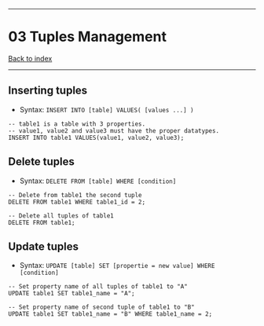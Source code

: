 
---
# 03 Tuples Management

[Back to index](../../README.md)

---
## Inserting tuples

- Syntax: `INSERT INTO [table] VALUES( [values ...] )`
```postgresql
-- table1 is a table with 3 properties.
-- value1, value2 and value3 must have the proper datatypes.
INSERT INTO table1 VALUES(value1, value2, value3);
```

## Delete tuples
- Syntax: `DELETE FROM [table] WHERE [condition]`
```postgresql
-- Delete from table1 the second tuple
DELETE FROM table1 WHERE table1_id = 2;

-- Delete all tuples of table1 
DELETE FROM table1;
```

## Update tuples

- Syntax: `UPDATE [table] SET [propertie = new value] WHERE [condition]`
```postgresql
-- Set property name of all tuples of table1 to "A"
UPDATE table1 SET table1_name = "A";

-- Set property name of second tuple of table1 to "B"
UPDATE table1 SET table1_name = "B" WHERE table1_name = 2;
```
